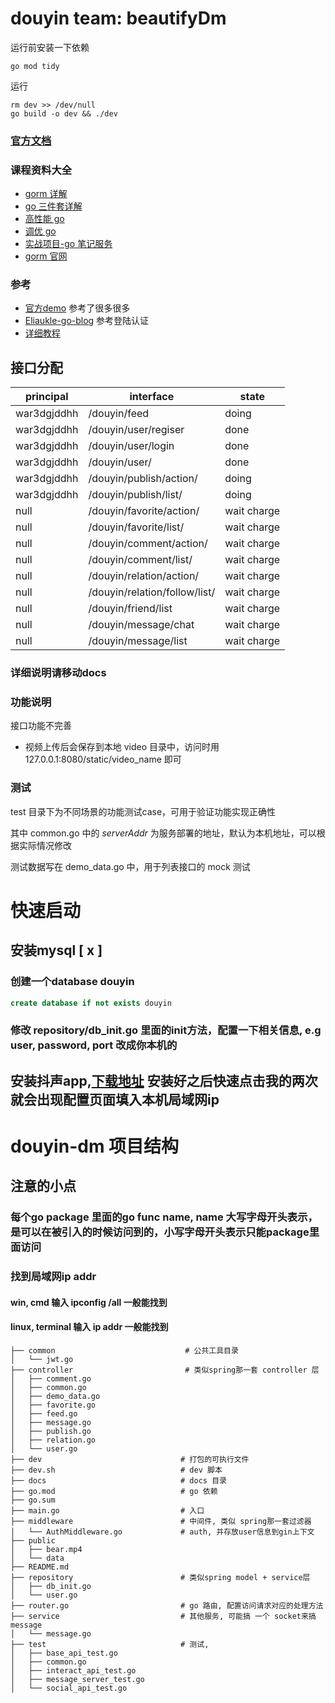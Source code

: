 # douyin team: beautifyDm

运行前安装一下依赖
```shell
go mod tidy
```
运行
```shell 
rm dev >> /dev/null
go build -o dev && ./dev
```
### [官方文档](https://bytedance.feishu.cn/docs/doccnKrCsU5Iac6eftnFBdsXTof)
### 课程资料大全

- [gorm 详解](https://bytedance.feishu.cn/file/boxcngmUNHi2joONiiEOgSpJt8d)
- [go 三件套详解](https://bytedance.feishu.cn/file/boxcnKHOoYmud2SuUGmhFaGbjVb)
- [高性能 go](https://bytedance.feishu.cn/file/boxcngF8NWGNFuXUkdyQViZq6vd)
- [调优 go](https://bytedance.feishu.cn/file/boxcn7AkvSWnRkHEttsuYHqW24g)
- [实战项目-go 笔记服务](https://bytedance.feishu.cn/docx/Wwa4dfwScogfjLxclXKcStGEncd)
- [gorm 官网](https://gorm.io/)



### 参考
- [官方demo](github.com/RaymondCode/simple-demo/repository) 参考了很多很多
- [Eliaukle-go-blog](https://github.com/Eliaukle/Simple-Blog-Community.git) 参考登陆认证
- [详细教程](https://blog.csdn.net/qq_50737715/article/details/127437065)

## 接口分配

| principal   | interface                     | state       |
|-------------|-------------------------------|-------------|
| war3dgjddhh | /douyin/feed                  | doing       |
| war3dgjddhh | /douyin/user/regiser          | done        |
| war3dgjddhh | /douyin/user/login            | done        |
| war3dgjddhh | /douyin/user/                 | done        |
| war3dgjddhh | /douyin/publish/action/       | doing       |
| war3dgjddhh | /douyin/publish/list/         | doing       |
| null        | /douyin/favorite/action/      | wait charge |
| null        | /douyin/favorite/list/        | wait charge |
| null        | /douyin/comment/action/       | wait charge |
| null        | /douyin/comment/list/         | wait charge |
| null        | /douyin/relation/action/      | wait charge |
| null        | /douyin/relation/follow/list/ | wait charge |
| null        | /douyin/friend/list           | wait charge |
| null        | /douyin/message/chat          | wait charge |
| null        | /douyin/message/list          | wait charge |

### 详细说明请移动docs

### 功能说明

接口功能不完善

* 视频上传后会保存到本地 video 目录中，访问时用 127.0.0.1:8080/static/video_name 即可

### 测试

test 目录下为不同场景的功能测试case，可用于验证功能实现正确性

其中 common.go 中的 _serverAddr_ 为服务部署的地址，默认为本机地址，可以根据实际情况修改

测试数据写在 demo_data.go 中，用于列表接口的 mock 测试


# 快速启动

## 安装mysql [ x ]

### 创建一个database douyin
```sql
create database if not exists douyin
```
### 修改 repository/db_init.go 里面的init方法，配置一下相关信息, e.g user, password, port 改成你本机的

## 安装抖声app,[下载地址](https://bytedance.feishu.cn/docs/doccnM9KkBAdyDhg8qaeGlIz7S7) 安装好之后快速点击我的两次就会出现配置页面填入本机局域网ip

# douyin-dm 项目结构

## 注意的小点

### 每个go package 里面的go func name, name 大写字母开头表示，是可以在被引入的时候访问到的，小写字母开头表示只能package里面访问

### 找到局域网ip addr
#### win, cmd 输入 ipconfig /all 一般能找到
#### linux, terminal 输入 ip addr 一般能找到


```shell
├── common                             # 公共工具目录
│   └── jwt.go
├── controller                         # 类似spring那一套 controller 层
│   ├── comment.go
│   ├── common.go
│   ├── demo_data.go
│   ├── favorite.go
│   ├── feed.go
│   ├── message.go
│   ├── publish.go
│   ├── relation.go
│   └── user.go
├── dev                               # 打包的可执行文件
├── dev.sh                            # dev 脚本
├── docs                              # docs 目录
├── go.mod                            # go 依赖
├── go.sum
├── main.go                           # 入口
├── middleware                        # 中间件, 类似 spring那一套过滤器
│   └── AuthMiddleware.go             # auth, 并存放user信息到gin上下文
├── public                            
│   ├── bear.mp4
│   └── data
├── README.md
├── repository                        # 类似spring model + service层
│   ├── db_init.go
│   └── user.go
├── router.go                         # go 路由, 配置访问请求对应的处理方法
├── service                           # 其他服务, 可能搞 一个 socket来搞message
│   └── message.go
├── test                              # 测试, 
│   ├── base_api_test.go
│   ├── common.go
│   ├── interact_api_test.go
│   ├── message_server_test.go
│   └── social_api_test.go
```

